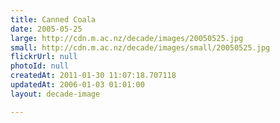 ```yaml
---
title: Canned Coala
date: 2005-05-25
large: http://cdn.m.ac.nz/decade/images/20050525.jpg
small: http://cdn.m.ac.nz/decade/images/small/20050525.jpg
flickrUrl: null
photoId: null
createdAt: 2011-01-30 11:07:18.707118
updatedAt: 2006-01-03 01:01:00
layout: decade-image

---
```


